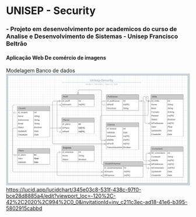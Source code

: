 # UNISEP - Security #
### - Projeto em desenvolvimento por academicos do curso de Analise e Desenvolvimento de Sistemas - Unisep Francisco Beltrão  ###

#### Aplicação Web De comércio de imagens ####

Modelagem Banco de dados
![alt text](ModelBDv2.png)
 https://lucid.app/lucidchart/345e03c8-531f-438c-97f0-bce28d8885a4/edit?viewport_loc=-120%2C-42%2C2020%2C994%2C0_0&invitationId=inv_c211c3ec-ad18-41e6-b395-5802915cabbd